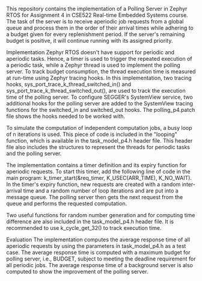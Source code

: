 This repository contains the implementation of a Polling Server in Zephyr RTOS for Assignment 4 in CSE522 Real-time Embedded Systems course. The task of the server is to receive aperiodic job requests from a global queue and process them in the order of their arrival times while adhering to a budget given for every replenishment period. If the server's remaining budget is positive, it will continue running with its assigned priority.

Implementation
Zephyr RTOS doesn't have support for periodic and aperiodic tasks. Hence, a timer is used to trigger the repeated execution of a periodic task, while a Zephyr thread is used to implement the polling server. To track budget consumption, the thread execution time is measured at run-time using Zephyr tracing hooks. In this implementation, two tracing hooks, sys_port_trace_k_thread_switched_in() and sys_port_trace_k_thread_switched_out(), are used to track the execution time of the polling server. To configure SEGGER's SystemView service, two additional hooks for the polling server are added to the SystemView tracing functions for the switched_in and switched_out hooks. The polling_p4.patch file shows the hooks needed to be worked with.

To simulate the computation of independent computation jobs, a busy loop of n iterations is used. This piece of code is included in the "looping" function, which is available in the task_model_p4.h header file. This header file also includes the structures to represent the threads for periodic tasks and the polling server.

The implementation contains a timer definition and its expiry function for aperiodic requests. To start this timer, add the following line of code in the main program: k_timer_start(&req_timer, K_USEC(ARR_TIME), K_NO_WAIT). In the timer's expiry function, new requests are created with a random inter-arrival time and a random number of loop iterations and are put into a message queue. The polling server then gets the next request from the queue and performs the requested computation.

Two useful functions for random number generation and for computing time difference are also included in the task_model_p4.h header file. It is recommended to use k_cycle_get_32() to track execution time.

Evaluation
The implementation computes the average response time of all aperiodic requests by using the parameters in task_model_p4.h as a test case. The average response time is computed with a maximum budget for polling server, i.e., BUDGET, subject to meeting the deadline requirement for all periodic jobs. The average response time of a background server is also computed to show the improvement of the polling server.
